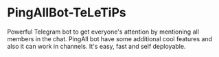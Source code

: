 # PingAllBot-TeLeTiPs
Powerful Telegram bot to get everyone's attention by mentioning all members in the chat. PingAll bot have some additional cool features and also it can work in channels. It's easy, fast and self deployable.
